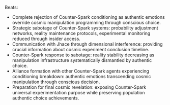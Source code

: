 ﻿---
series: 3
novella: 3
file: S3N3_IntA
type: interlude
label: A
setting: Counter-Spark oversight - authentic rebellion
word_target_min: 801
word_target_max: 1299
status: outline
---

Beats:
- Complete rejection of Counter-Spark conditioning as authentic emotions override cosmic manipulation programming through conscious choice.
- Strategic sabotage of Counter-Spark systems: probability adjustment networks, reality maintenance protocols, experimental monitoring reduced through insider access.
- Communication with Jhace through dimensional interference: providing crucial information about cosmic experiment conclusion timeline.
- Counter-Spark response to sabotage: reality stability decreasing as manipulation infrastructure systematically dismantled by authentic choice.
- Alliance formation with other Counter-Spark agents experiencing conditioning breakdown: authentic emotions transcending cosmic manipulation through conscious decision.
- Preparation for final cosmic revelation: exposing Counter-Spark universal experimentation purpose while preserving population authentic choice achievements.
